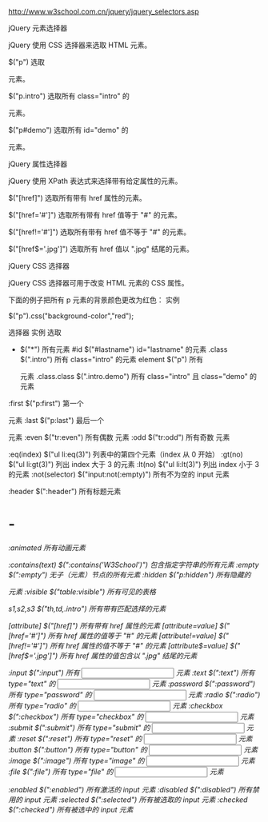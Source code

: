 http://www.w3school.com.cn/jquery/jquery_selectors.asp

jQuery 元素选择器

jQuery 使用 CSS 选择器来选取 HTML 元素。

$("p") 选取 <p> 元素。

$("p.intro") 选取所有 class="intro" 的 <p> 元素。

$("p#demo") 选取所有 id="demo" 的 <p> 元素。


jQuery 属性选择器

jQuery 使用 XPath 表达式来选择带有给定属性的元素。

$("[href]") 选取所有带有 href 属性的元素。

$("[href='#']") 选取所有带有 href 值等于 "#" 的元素。

$("[href!='#']") 选取所有带有 href 值不等于 "#" 的元素。

$("[href$='.jpg']") 选取所有 href 值以 ".jpg" 结尾的元素。


jQuery CSS 选择器

jQuery CSS 选择器可用于改变 HTML 元素的 CSS 属性。

下面的例子把所有 p 元素的背景颜色更改为红色：
实例

$("p").css("background-color","red");
















选择器 	实例 	选取
* 	$("*") 	所有元素
#id 	$("#lastname") 	id="lastname" 的元素
.class 	$(".intro") 	所有 class="intro" 的元素
element 	$("p") 	所有 <p> 元素
.class.class 	$(".intro.demo") 	所有 class="intro" 且 class="demo" 的元素
  	  	 
:first 	$("p:first") 	第一个 <p> 元素
:last 	$("p:last") 	最后一个 <p> 元素
:even 	$("tr:even") 	所有偶数 <tr> 元素
:odd 	$("tr:odd") 	所有奇数 <tr> 元素
  	  	 
:eq(index) 	$("ul li:eq(3)") 	列表中的第四个元素（index 从 0 开始）
:gt(no) 	$("ul li:gt(3)") 	列出 index 大于 3 的元素
:lt(no) 	$("ul li:lt(3)") 	列出 index 小于 3 的元素
:not(selector) 	$("input:not(:empty)") 	所有不为空的 input 元素
  	  	 
:header 	$(":header") 	所有标题元素 <h1> - <h6>
:animated 	  	所有动画元素
  	  	 
:contains(text) 	$(":contains('W3School')") 	包含指定字符串的所有元素
:empty 	$(":empty") 	无子（元素）节点的所有元素
:hidden 	$("p:hidden") 	所有隐藏的 <p> 元素
:visible 	$("table:visible") 	所有可见的表格
  	  	 
s1,s2,s3 	$("th,td,.intro") 	所有带有匹配选择的元素
  	  	 
[attribute] 	$("[href]") 	所有带有 href 属性的元素
[attribute=value] 	$("[href='#']") 	所有 href 属性的值等于 "#" 的元素
[attribute!=value] 	$("[href!='#']") 	所有 href 属性的值不等于 "#" 的元素
[attribute$=value] 	$("[href$='.jpg']") 	所有 href 属性的值包含以 ".jpg" 结尾的元素
  	  	 
:input 	$(":input") 	所有 <input> 元素
:text 	$(":text") 	所有 type="text" 的 <input> 元素
:password 	$(":password") 	所有 type="password" 的 <input> 元素
:radio 	$(":radio") 	所有 type="radio" 的 <input> 元素
:checkbox 	$(":checkbox") 	所有 type="checkbox" 的 <input> 元素
:submit 	$(":submit") 	所有 type="submit" 的 <input> 元素
:reset 	$(":reset") 	所有 type="reset" 的 <input> 元素
:button 	$(":button") 	所有 type="button" 的 <input> 元素
:image 	$(":image") 	所有 type="image" 的 <input> 元素
:file 	$(":file") 	所有 type="file" 的 <input> 元素
  	  	 
:enabled 	$(":enabled") 	所有激活的 input 元素
:disabled 	$(":disabled") 	所有禁用的 input 元素
:selected 	$(":selected") 	所有被选取的 input 元素
:checked 	$(":checked") 	所有被选中的 input 元素
